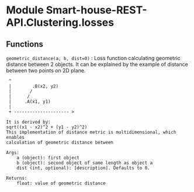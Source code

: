 Module Smart-house-REST-API.Clustering.losses
=============================================

Functions
---------

    
`geometric_distance(a, b, dist=0)`
:   Loss function calculating geometric distance between 2 objects.
    It can be explained by the example of distance between two points
    on 2D plane.
    
     ^
     |        .B(x2, y2)
     |       /
     |      /
     |     .A(x1, y1)
     |
     + --------------------- >
                   
    It is derived by:
    sqrt((x1 - x2)^2 + (y1 - y2)^2)
    This implementation of distance metric is multidimensional, which enables
    calculation of geometric distance between 
    
    Args:
        a (object): first object
        b (object): second object of same length as object a
        dist (int, optional): [description]. Defaults to 0.
    
    Returns:
        float: value of geometric distance